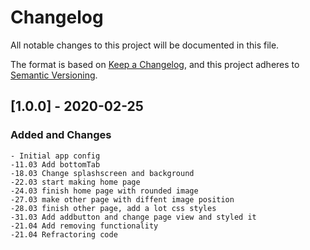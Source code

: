# Changelog
All notable changes to this project will be documented in this file.

The format is based on [Keep a Changelog](https://keepachangelog.com/en/1.0.0/),
and this project adheres to [Semantic Versioning](https://semver.org/spec/v2.0.0.html).

## [1.0.0] - 2020-02-25



### Added and Changes

    - Initial app config
    -11.03 Add bottomTab
    -18.03 Change splashscreen and background
    -22.03 start making home page
    -24.03 finish home page with rounded image
    -27.03 make other page with diffent image position
    -28.03 finish other page, add a lot css styles
    -31.03 Add addbutton and change page view and styled it
    -21.04 Add removing functionality
    -21.04 Refractoring code